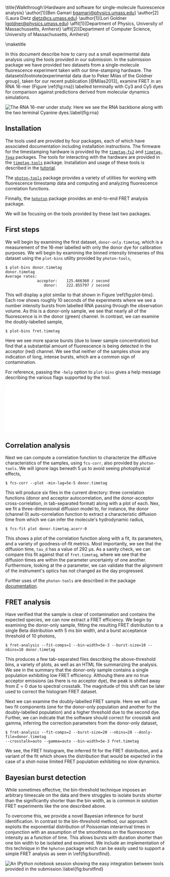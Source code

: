 \title{Walkthrough:\\Hardware and software for single-molecule fluorescence analysis}
\author[1]{Ben Gamari <bgamari@physics.umass.edu>}
\author[2]{Laura Dietz <dietz@cs.umass.edu>}
\author[1]{Lori Goldner <lgoldner@physics.umass.edu>}
\affil[1]{Department of Physics, University of Massachussetts, Amherst}
\affil[2]{Department of Computer Science, University of Massachussetts, Amherst}

\maketitle

In this document describe how to carry out a
small experimental data analysis using the tools provided in our
submission.  In the submission package we have provided two datasets
from a single-molecule fluorescence experiment taken with our
time-stamping hardware. The datasets\footnote{experimental data due to
Peker Milas of the Goldner group}, taken for our recent
publication [@Milas2013], examine FRET in an RNA 16-mer (Figure
\ref{fig:rna}) labelled terminally with Cy3 and Cy5 dyes for
comparison against predictions derived from molecular dynamics
simulations.

![The RNA 16-mer under study. Here we see the RNA backbone along with the two terminal Cyanine dyes.\label{fig:rna}](rna.png)

## Installation

The tools used are provided by four packages, each of which have
associated documentation including installation instructions. The
firmware for the timestamping hardware is provided by the
[`timetag-fx2`][timetag-fx2] and [`timetag-fpga`][timetag-fpga]
packages. The tools for interacting with the hardware are provided in
the [`timetag-tools`][timetag-tools] package. Installation and usage
of these tools is described in the [tutorial][timetag-tutorial].

The [`photon-tools`][photon-tools] package provides a variety of
utilities for working with fluorescence timestamp data and computing
and analyzing fluorescence correlation functions.

Finnally, the [`hphoton`][hphoton] package provides an end-to-end FRET
analysis package.

We will be focusing on the tools provided by these last two packages.

[timetag-tools]: http://github.com/bgamari/timetag-tools
[timetag-fx2]: http://github.com/bgamari/timetag-fx2
[timetag-fpga]: http://github.com/bgamari/timetag-fpga
[photon-tools]: http://github.com/bgamari/photon-tools
[hphoton]: http://github.com/bgamari/hphoton
[timetag-tutorial]: http://goldnerlab.physics.umass.edu/wiki/FpgaTimeTagger?action=AttachFile&do=view&target=construction.pdf

## First steps

We will begin by examining the first dataset, `donor-only.timetag`,
which is a measurement of the 16-mer labelled with only the donor dye
for calibration purposes. We will begin by examining the binned
intensity timeseries of this dataset using the `plot-bins` utility
provided by `photon-tools`,

    $ plot-bins donor.timetag
    donor.timetag
    Average rates:
                  acceptor:    125.666360 / second
                     donor:    222.855797 / second

This will display a plot similar to that shown in Figure
\ref{fig:plot-bins}. Each row shows roughly 10 seconds of the
experiments where we see a number intensity bursts from labelled RNA
passing through the observation volume. As this is a donor-only
sample, we see that nearly all of the fluorescence is in the donor
(green) channel. In contrast, we can examine the doubly-labelled sample,

    $ plot-bins fret.timetag

Here we see more sparse bursts (due to lower sample concentration) but
find that a substantial amount of fluorescence is being detected in
the acceptor (red) channel. We see that neither of the samples show
any indication of long, intense bursts, which are a common sign of
contamination.

For reference, passing the `-­help` option to `plot-bins` gives a
help message describing the various flags supported by the tool.

![Bin timeseries showing roughly two minutes of the donor-only dataset\label{fig:plot-bins}.](example/plot-bins.pdf)

## Correlation analysis

Next we can compute a correlation function to characterize the
diffusive characteristics of the samples, using
`fcs-corr`, also provided by `photon-tools`. We will ignore lags
beneath 5 µs to avoid seeing photophysical effects,

    $ fcs-corr --plot -­min-lag=5e-5 donor.timetag

This will produce six files in the current directory: three
correlation functions (donor and acceptor autocorrelation, and the
donor-acceptor cross-correlation, in tab-separated format) along with
a plot of each. Nex, we fit a three-dimensional diffusion model
to, for instance, the donor (channel 0) auto-correlation function to
extract a characteristic diffusion time from which we can infer the
molecule's hydrodynamic radius,

    $ fcs-fit ­­plot donor.timetag.acorr-0

This shows a plot of the correlation function along with a fit, its
parameters, and a variety of goodness-of-fit metrics. Most
importantly, we see that the diffusion time, `tau_d` has a value of
292 μs. As a sanity check, we can compare this fit against that of
`fret.timetag`, where we see that the diffusion times are within the
parameter uncertainty of one another. Furthermore, looking at the $α$
parameter, we can validate that the alignment of the instrument's
optics has not changed as the day progressed.

Further uses of the `photon-tools` are described in the package
[documentation][photon-tools docs].

[photon-tools docs]: http://www.github.com/bgamari/photon-tools/blob/master/readme.mkd

## FRET analysis

Have verified that the sample is clear of contamination and contains the expected
species, we can now extract a FRET efficiency. We begin by examining
the donor-only sample, fitting the resulting FRET distribution to a
single Beta distribution with 5 ms bin width, and a burst acceptance
threshold of 10 photons,

    $ fret-analysis --fit-comps=1 --bin-width=5e-3 --burst-size=10 --nbins=10 donor.timetag

This produces a few tab-separated files describing the
above-threshold bins, a variety of plots, as well as an HTML file
summarizing the analysis. We see in the summary that the donor-only
sample contains a single population exhibiting low FRET
efficiency. Althouhg there are no true acceptor emissions (as
there is no acceptor dye), the peak is shifted away from $E=0$ due to
spectral crosstalk. The magnitude of this shift can be later used to
correct the histogram FRET dataset.

Next we can examine the doubly-labelled FRET sample. Here we will use
two fit components (one for the donor-only population and another for
the doubly-labelled population) and a higher threshold due to the
second dye. Further, we can indicate that the software should correct
for crosstalk and gamma, inferring the correction parameters from the
donor-only dataset,

    $ fret-analysis --fit-comps=2 --burst-size=20 --nbins=20 --donly-file=donor.timetag
	--crosstalk=auto --gamma=auto --bin-width=5e-3 fret.timetag

We see, the FRET histogram,  the inferred fit
for the FRET distribution, and a variant of the fit which shows
 the distribution that would be expected in the case of a
shot-noise limited FRET population exhibiting no slow dynamics.

## Bayesian burst detection

While sometimes effective, the bin-threshold technique imposes an
arbitrary timescale on the data and there struggles to isolate bursts
shorter than the significantly shorter than the bin width, as is
common in solution FRET experiments like the one described above.

To overcome this, we provide a novel Bayesian inference for burst
identification. In contrast to the bin-threshold method, our approach
exploits the exponential distribution of Poissonian interarrival times
in conjunction with an assumption of the smoothness on the
fluorescence intensity as a function of time. This allows bursts with
duration shorter than one bin width to be isolated and examined. We
include an implementation of this technique in the `hphoton` package
which can be easily used to support a simple FRET analysis as seen in
\ref{fig:burstfind}.

![An IPython notebook session showing the easy integration between tools provided in the submission.\label{fig:burstfind}](burstfind.png)
